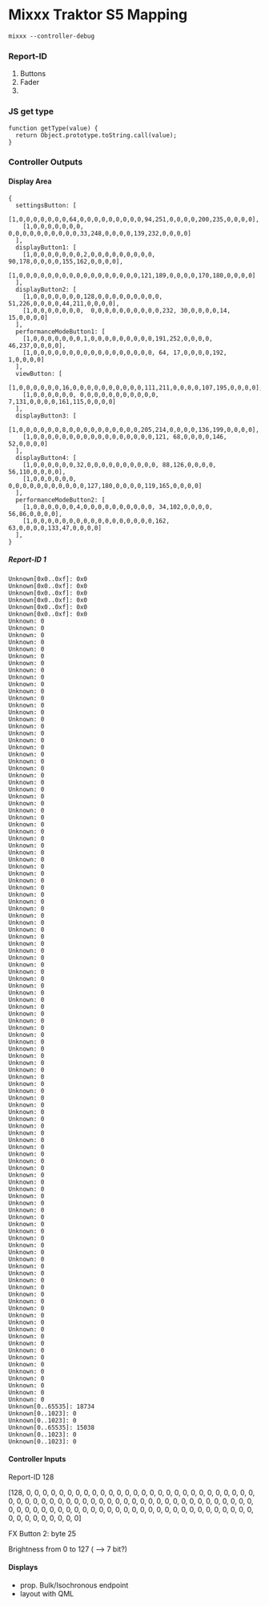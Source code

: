 # Mixxx Traktor S5 Mapping

`mixxx --controller-debug`

### Report-ID

1. Buttons
2. Fader
3.

### JS get type

```JS
function getType(value) {
  return Object.prototype.toString.call(value);
}
```

### Controller Outputs

#### Display Area

```JS
{
  settingsButton: [
    [1,0,0,0,0,0,0,0,64,0,0,0,0,0,0,0,0,0,94,251,0,0,0,0,200,235,0,0,0,0],
    [1,0,0,0,0,0,0,0, 0,0,0,0,0,0,0,0,0,0,33,248,0,0,0,0,139,232,0,0,0,0]
  ],
  displayButton1: [
    [1,0,0,0,0,0,0,0,2,0,0,0,0,0,0,0,0,0, 90,178,0,0,0,0,155,162,0,0,0,0],
    [1,0,0,0,0,0,0,0,0,0,0,0,0,0,0,0,0,0,121,189,0,0,0,0,170,180,0,0,0,0]
  ],
  displayButton2: [
    [1,0,0,0,0,0,0,0,128,0,0,0,0,0,0,0,0,0, 51,226,0,0,0,0,44,211,0,0,0,0],
    [1,0,0,0,0,0,0,0,  0,0,0,0,0,0,0,0,0,0,232, 30,0,0,0,0,14, 15,0,0,0,0]
  ],
  performanceModeButton1: [
    [1,0,0,0,0,0,0,0,1,0,0,0,0,0,0,0,0,0,191,252,0,0,0,0, 46,237,0,0,0,0],
    [1,0,0,0,0,0,0,0,0,0,0,0,0,0,0,0,0,0, 64, 17,0,0,0,0,192,  1,0,0,0,0]
  ],
  viewButton: [
    [1,0,0,0,0,0,0,16,0,0,0,0,0,0,0,0,0,0,111,211,0,0,0,0,107,195,0,0,0,0],
    [1,0,0,0,0,0,0, 0,0,0,0,0,0,0,0,0,0,0,  7,131,0,0,0,0,161,115,0,0,0,0]
  ],
  displayButton3: [
    [1,0,0,0,0,0,0,8,0,0,0,0,0,0,0,0,0,0,205,214,0,0,0,0,136,199,0,0,0,0],
    [1,0,0,0,0,0,0,0,0,0,0,0,0,0,0,0,0,0,121, 68,0,0,0,0,146, 52,0,0,0,0]
  ],
  displayButton4: [
    [1,0,0,0,0,0,0,32,0,0,0,0,0,0,0,0,0,0, 88,126,0,0,0,0, 56,110,0,0,0,0],
    [1,0,0,0,0,0,0, 0,0,0,0,0,0,0,0,0,0,0,127,180,0,0,0,0,119,165,0,0,0,0]
  ],
  performanceModeButton2: [
    [1,0,0,0,0,0,0,4,0,0,0,0,0,0,0,0,0,0, 34,102,0,0,0,0, 56,86,0,0,0,0],
    [1,0,0,0,0,0,0,0,0,0,0,0,0,0,0,0,0,0,162, 63,0,0,0,0,133,47,0,0,0,0]
  ],
}
```

##### Report-ID 1

```
Unknown[0x0..0xf]: 0x0
Unknown[0x0..0xf]: 0x0
Unknown[0x0..0xf]: 0x0
Unknown[0x0..0xf]: 0x0
Unknown[0x0..0xf]: 0x0
Unknown[0x0..0xf]: 0x0
Unknown: 0
Unknown: 0
Unknown: 0
Unknown: 0
Unknown: 0
Unknown: 0
Unknown: 0
Unknown: 0
Unknown: 0
Unknown: 0
Unknown: 0
Unknown: 0
Unknown: 0
Unknown: 0
Unknown: 0
Unknown: 0
Unknown: 0
Unknown: 0
Unknown: 0
Unknown: 0
Unknown: 0
Unknown: 0
Unknown: 0
Unknown: 0
Unknown: 0
Unknown: 0
Unknown: 0
Unknown: 0
Unknown: 0
Unknown: 0
Unknown: 0
Unknown: 0
Unknown: 0
Unknown: 0
Unknown: 0
Unknown: 0
Unknown: 0
Unknown: 0
Unknown: 0
Unknown: 0
Unknown: 0
Unknown: 0
Unknown: 0
Unknown: 0
Unknown: 0
Unknown: 0
Unknown: 0
Unknown: 0
Unknown: 0
Unknown: 0
Unknown: 0
Unknown: 0
Unknown: 0
Unknown: 0
Unknown: 0
Unknown: 0
Unknown: 0
Unknown: 0
Unknown: 0
Unknown: 0
Unknown: 0
Unknown: 0
Unknown: 0
Unknown: 0
Unknown: 0
Unknown: 0
Unknown: 0
Unknown: 0
Unknown: 0
Unknown: 0
Unknown: 0
Unknown: 0
Unknown: 0
Unknown: 0
Unknown: 0
Unknown: 0
Unknown: 0
Unknown: 0
Unknown: 0
Unknown: 0
Unknown: 0
Unknown: 0
Unknown: 0
Unknown: 0
Unknown: 0
Unknown: 0
Unknown: 0
Unknown: 0
Unknown: 0
Unknown: 0
Unknown: 0
Unknown: 0
Unknown: 0
Unknown: 0
Unknown: 0
Unknown: 0
Unknown: 0
Unknown: 0
Unknown: 0
Unknown: 0
Unknown: 0
Unknown: 0
Unknown: 0
Unknown: 0
Unknown: 0
Unknown: 0
Unknown: 0
Unknown: 0
Unknown: 0
Unknown: 0
Unknown: 0
Unknown: 0
Unknown[0..65535]: 18734
Unknown[0..1023]: 0
Unknown[0..1023]: 0
Unknown[0..65535]: 15038
Unknown[0..1023]: 0
Unknown[0..1023]: 0

```

#### Controller Inputs

Report-ID 128

[128, 0, 0, 0, 0, 0, 0, 0, 0, 0, 0, 0, 0, 0, 0, 0, 0, 0, 0, 0, 0, 0, 0, 0, 0, 0, 0, 0, 0, 0, 0, 0, 0, 0, 0, 0, 0, 0, 0, 0, 0, 0, 0, 0, 0, 0, 0, 0, 0, 0, 0, 0, 0, 0, 0, 0, 0, 0, 0, 0, 0, 0, 0, 0, 0, 0, 0, 0, 0, 0, 0, 0, 0, 0, 0, 0, 0, 0, 0, 0, 0, 0, 0, 0, 0, 0, 0, 0, 0, 0, 0, 0, 0, 0, 0, 0, 0, 0]

FX Button 2: byte 25

Brightness from 0 to 127 ( --> 7 bit?)

#### Displays

- prop. Bulk/Isochronous endpoint
- layout with QML

